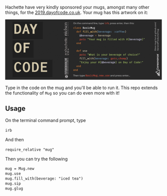 Hachette have very kindly sponsored your mugs, amongst many other things, for the [2019.dayofcode.co.uk](https://2019.dayofcode.co.uk). Your mug has this artwork on it:

![](mug-art.png)

Type in the code on the mug and you'll be able to run it. This repo extends the functionality of `Mug` so you can do even more with it!

## Usage

On the terminal command prompt, type

`irb`

And then

`require_relative "mug"`

Then you can try the following

```
mug = Mug.new
mug.use
mug.fill_with(beverage: "iced tea")
mug.sip
mug.glug
```
